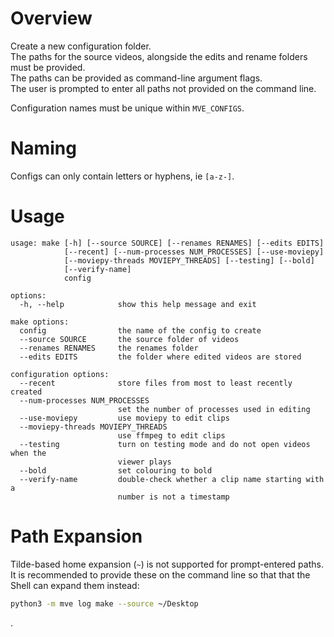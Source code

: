 # Overview

Create a new configuration folder.  
The paths for the source videos, alongside the edits and rename folders must be provided.  
The paths can be provided as command-line argument flags.  
The user is prompted to enter all paths not provided on the command line.

Configuration names must be unique within `MVE_CONFIGS`.

# Naming

Configs can only contain letters or hyphens, ie `[a-z-]`.

# Usage

```
usage: make [-h] [--source SOURCE] [--renames RENAMES] [--edits EDITS]
            [--recent] [--num-processes NUM_PROCESSES] [--use-moviepy]
            [--moviepy-threads MOVIEPY_THREADS] [--testing] [--bold]
            [--verify-name]
            config

options:
  -h, --help            show this help message and exit

make options:
  config                the name of the config to create
  --source SOURCE       the source folder of videos
  --renames RENAMES     the renames folder
  --edits EDITS         the folder where edited videos are stored

configuration options:
  --recent              store files from most to least recently created
  --num-processes NUM_PROCESSES
                        set the number of processes used in editing
  --use-moviepy         use moviepy to edit clips
  --moviepy-threads MOVIEPY_THREADS
                        use ffmpeg to edit clips
  --testing             turn on testing mode and do not open videos when the
                        viewer plays
  --bold                set colouring to bold
  --verify-name         double-check whether a clip name starting with a
                        number is not a timestamp
```

# Path Expansion

Tilde-based home expansion (`~`) is not supported for prompt-entered paths.  
It is recommended to provide these on the command line so that that the Shell can expand them instead:

```sh
python3 -m mve log make --source ~/Desktop
```

.
